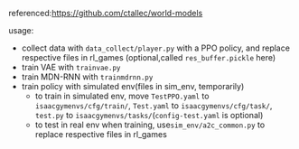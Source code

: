 referenced:https://github.com/ctallec/world-models

usage: 

* collect data with `data_collect/player.py` with a PPO policy, and replace respective files in rl_games (optional,called `res_buffer.pickle` here)
* train VAE with `trainvae.py`
* train MDN-RNN with `trainmdrnn.py`
* train policy with simulated env(files in sim_env, temporarily)
    * to train in simulated env, move `TestPPO.yaml` to `isaacgymenvs/cfg/train/`, `Test.yaml` to `isaacgymenvs/cfg/task/`, `test.py` to `isaacgymenvs/tasks/`(`config-test.yaml` is optional)
    * to test in real env when training, use`sim_env/a2c_common.py`  to replace respective files in rl_games

